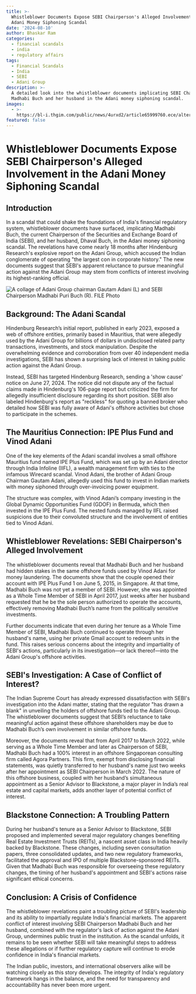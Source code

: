 ```yaml
---
title: >-
  Whistleblower Documents Expose SEBI Chairperson's Alleged Involvement in the
  Adani Money Siphoning Scandal
date: '2024-08-10'
author: Bhaskar Ram
categories:
  - financial scandals
  - india
  - regulatory affairs
tags:
  - Financial Scandals
  - India
  - SEBI
  - Adani Group
description: >-
  A detailed look into the whistleblower documents implicating SEBI Chairperson
  Madhabi Buch and her husband in the Adani money siphoning scandal.
images:
  - >-
    https://bl-i.thgim.com/public/news/4urxd2/article65999760.ece/alternates/FREE_1200/adani%20buch.png
featured: false
---
```


# Whistleblower Documents Expose SEBI Chairperson's Alleged Involvement in the Adani Money Siphoning Scandal

## Introduction

In a scandal that could shake the foundations of India's financial regulatory system, whistleblower documents have surfaced, implicating Madhabi Buch, the current Chairperson of the Securities and Exchange Board of India (SEBI), and her husband, Dhaval Buch, in the Adani money siphoning scandal. The revelations have come nearly 18 months after Hindenburg Research's explosive report on the Adani Group, which accused the Indian conglomerate of operating "the largest con in corporate history." The new documents suggest that SEBI's apparent reluctance to pursue meaningful action against the Adani Group may stem from conflicts of interest involving its highest-ranking official.

![A collage of Adani Group chairman Gautam Adani (L) and SEBI Chairperson Madhabi Puri Buch (R). FILE Photo](https://media-assettype-com.cdn.ampproject.org/i/s/media.assettype.com/TNIE%2Fimport%2F2023%2F9%2F16%2Foriginal%2FGautam_Adani_and_Madhabi_Puri_Buch.jpg)

## Background: The Adani Scandal

Hindenburg Research’s initial report, published in early 2023, exposed a web of offshore entities, primarily based in Mauritius, that were allegedly used by the Adani Group for billions of dollars in undisclosed related party transactions, investments, and stock manipulation. Despite the overwhelming evidence and corroboration from over 40 independent media investigations, SEBI has shown a surprising lack of interest in taking public action against the Adani Group.

Instead, SEBI has targeted Hindenburg Research, sending a 'show cause' notice on June 27, 2024. The notice did not dispute any of the factual claims made in Hindenburg's 106-page report but criticized the firm for allegedly insufficient disclosure regarding its short position. SEBI also labeled Hindenburg's report as "reckless" for quoting a banned broker who detailed how SEBI was fully aware of Adani's offshore activities but chose to participate in the schemes.

## The Mauritius Connection: IPE Plus Fund and Vinod Adani

One of the key elements of the Adani scandal involves a small offshore Mauritius fund named IPE Plus Fund, which was set up by an Adani director through India Infoline (IIFL), a wealth management firm with ties to the infamous Wirecard scandal. Vinod Adani, the brother of Adani Group Chairman Gautam Adani, allegedly used this fund to invest in Indian markets with money siphoned through over-invoicing power equipment.

The structure was complex, with Vinod Adani’s company investing in the Global Dynamic Opportunities Fund (GDOF) in Bermuda, which then invested in the IPE Plus Fund. The nested funds managed by IIFL raised suspicions due to their convoluted structure and the involvement of entities tied to Vinod Adani.

## Whistleblower Revelations: SEBI Chairperson's Alleged Involvement

The whistleblower documents reveal that Madhabi Buch and her husband had hidden stakes in the same offshore funds used by Vinod Adani for money laundering. The documents show that the couple opened their account with IPE Plus Fund 1 on June 5, 2015, in Singapore. At that time, Madhabi Buch was not yet a member of SEBI. However, she was appointed as a Whole Time Member of SEBI in April 2017, just weeks after her husband requested that he be the sole person authorized to operate the accounts, effectively removing Madhabi Buch’s name from the politically sensitive investments.

Further documents indicate that even during her tenure as a Whole Time Member of SEBI, Madhabi Buch continued to operate through her husband's name, using her private Gmail account to redeem units in the fund. This raises serious concerns about the integrity and impartiality of SEBI's actions, particularly in its investigation—or lack thereof—into the Adani Group's offshore activities.

## SEBI's Investigation: A Case of Conflict of Interest?

The Indian Supreme Court has already expressed dissatisfaction with SEBI's investigation into the Adani matter, stating that the regulator "has drawn a blank" in unveiling the holders of offshore funds tied to the Adani Group. The whistleblower documents suggest that SEBI’s reluctance to take meaningful action against these offshore shareholders may be due to Madhabi Buch’s own involvement in similar offshore funds.

Moreover, the documents reveal that from April 2017 to March 2022, while serving as a Whole Time Member and later as Chairperson of SEBI, Madhabi Buch had a 100% interest in an offshore Singaporean consulting firm called Agora Partners. This firm, exempt from disclosing financial statements, was quietly transferred to her husband's name just two weeks after her appointment as SEBI Chairperson in March 2022. The nature of this offshore business, coupled with her husband’s simultaneous appointment as a Senior Advisor to Blackstone, a major player in India’s real estate and capital markets, adds another layer of potential conflict of interest.

## Blackstone Connection: A Troubling Pattern

During her husband's tenure as a Senior Advisor to Blackstone, SEBI proposed and implemented several major regulatory changes benefiting Real Estate Investment Trusts (REITs), a nascent asset class in India heavily backed by Blackstone. These changes, including seven consultation papers, three consolidated updates, and two new regulatory frameworks, facilitated the approval and IPO of multiple Blackstone-sponsored REITs. Given that Madhabi Buch was responsible for overseeing these regulatory changes, the timing of her husband's appointment and SEBI's actions raise significant ethical concerns.

## Conclusion: A Crisis of Confidence

The whistleblower revelations paint a troubling picture of SEBI's leadership and its ability to impartially regulate India's financial markets. The apparent conflict of interest involving SEBI Chairperson Madhabi Buch and her husband, combined with the regulator's lack of action against the Adani Group, undermines public trust in the institution. As the scandal unfolds, it remains to be seen whether SEBI will take meaningful steps to address these allegations or if further regulatory capture will continue to erode confidence in India's financial markets.

The Indian public, investors, and international observers alike will be watching closely as this story develops. The integrity of India's regulatory framework hangs in the balance, and the need for transparency and accountability has never been more urgent.
